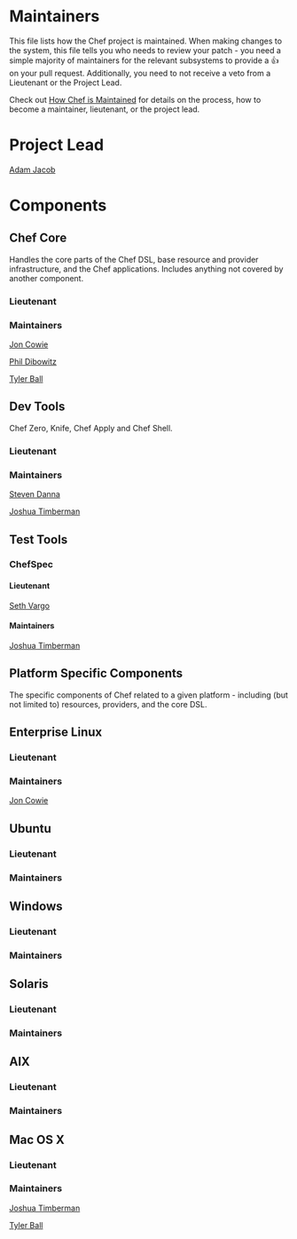 # Maintainers

This file lists how the Chef project is maintained. When making changes to the system, this
file tells you who needs to review your patch - you need a simple majority of maintainers
for the relevant subsystems to provide a :+1: on your pull request. Additionally, you need
to not receive a veto from a Lieutenant or the Project Lead.

Check out [How Chef is Maintained](https://github.com/opscode/chef-rfc/blob/master/rfc030-maintenance-policy.md#how-the-project-is-maintained) for details on the process, how to become
a maintainer, lieutenant, or the project lead.

# Project Lead

[Adam Jacob](http://github.com/adamhjk)

# Components

## Chef Core

Handles the core parts of the Chef DSL, base resource and provider
infrastructure, and the Chef applications. Includes anything not covered by
another component.

### Lieutenant

### Maintainers

[Jon Cowie](http://github.com/jonlives)

[Phil Dibowitz](https://github.com/jaymzh)

[Tyler Ball](https://github.com/tyler-ball)

## Dev Tools

Chef Zero, Knife, Chef Apply and Chef Shell.

### Lieutenant

### Maintainers

[Steven Danna](https://github.com/stevendanna/)

[Joshua Timberman](https://github.com/jtimberman)

## Test Tools

### ChefSpec

#### Lieutenant

[Seth Vargo](https://github.com/sethvargo)

#### Maintainers

[Joshua Timberman](https://github.com/jtimberman)

## Platform Specific Components

The specific components of Chef related to a given platform - including (but not limited to) resources, providers, and the core DSL.

## Enterprise Linux

### Lieutenant

### Maintainers

[Jon Cowie](http://github.com/jonlives)

## Ubuntu

### Lieutenant

### Maintainers

## Windows

### Lieutenant

### Maintainers

## Solaris

### Lieutenant

### Maintainers

## AIX

### Lieutenant

### Maintainers

## Mac OS X

### Lieutenant

### Maintainers

[Joshua Timberman](https://github.com/jtimberman)

[Tyler Ball](https://github.com/tyler-ball)
